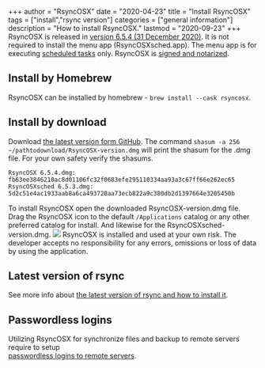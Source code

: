 +++
author = "RsyncOSX"
date = "2020-04-23"
title =  "Install RsyncOSX"
tags = ["install","rsync version"]
categories = ["general information"]
description = "How to install RsyncOSX."
lastmod = "2020-09-23"
+++
RsyncOSX is released in [version 6.5.4 (31 December 2020)](https://github.com/rsyncOSX/RsyncOSX/releases/tag/v6.5.4). It is not required to install the menu app (RsyncOSXsched.app). The menu app is for executing [scheduled tasks](/post/scheduletasks) only. RsyncOSX is [signed and notarized](/post/notarized/).

## Install by Homebrew

RsyncOSX can be installed by homebrew - `brew install --cask rsyncosx`.

## Install by download  

Download [the latest version form GitHub](https://github.com/rsyncOSX/RsyncOSX/releases). The command `shasum -a 256 ~/pathtodownload/RsyncOSX-version.dmg` will print the shasum for the .dmg file. For your own safety verify the shasums.

`RsyncOSX 6.5.4.dmg: fb63ee3846210ac8d01106fc32f0683efe295110334aa93a3c67ff66e262ec65`  
`RsyncOSXsched 6.5.3.dmg: 5d2c51e4ac1933aab8a6ca493720aa73ecb822a9c380db2d1397664e3205450b`

To install RsyncOSX open the downloaded RsyncOSX-version.dmg file. Drag the RsyncOSX icon to the default `/Applications` catalog or any other preferred catalog for install. And likewise for the RsyncOSXsched-version.dmg.
![](/images/RsyncOSX/master/install/install.png)
RsyncOSX is installed and used at your own risk. The developer accepts no responsibility for any errors, omissions or loss of data by using the application.

## Latest version of rsync

See more info about [the latest version of rsync and how to install it](/post/rsync/).

## Passwordless logins

Utilizing RsyncOSX for synchronize files and backup to remote servers require to setup  
[passwordless logins to remote servers](/post/remotelogins/).
